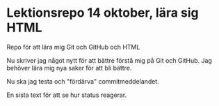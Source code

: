 # Lektionsrepo 14 oktober, lära sig HTML
Repo för att lära mig Git och GitHub och HTML

Nu skriver jag något nytt för att bättre förstå mig på Git och GitHub. Jag behöver lära mig nya saker för att bli bättre.

Nu ska jag testa och "fördärva" commitmeddelandet.

En sista text för att se hur status reagerar.
